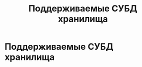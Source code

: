 ﻿---
layout: default
title: Поддерживаемые СУБД хранилища
nav_order: 2
parent: Введение
has_children: false
has_toc: false
---

Поддерживаемые СУБД хранилища
=============================



